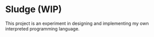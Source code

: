 # Sludge (WIP)

This project is an experiment in designing and implementing my own interpreted programming language.
